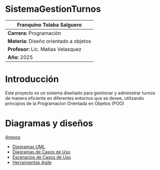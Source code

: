 # SistemaGestionTurnos
| **Franquino Tolaba Salguero** |
|------------------------------------------|
| **Carrera:** Programación                 |
| **Materia:** Diseño orientado a objetos |
| **Profesor:** Lic. Matias Velasquez      |
| **Año:** 2025                            |


# Introducción
Este proyecto es un sistema diseñado para gestionar y administrar turnos de manera eficiente en diferentes entornos que se desee, utilizando principios de la Programacion Orientada en Objetos (POO)

# Diagramas y diseños
 [Anexos](anexos.md) 
* [Diagramas UML](/diagrama/diagramasUML.md)
* [Diagramas de Casos de Uso](diagramas_de_caso_de_uso.md)
* [Escenarios de Casos de Uso](escenarios_de_casos_de_uso.md)
* [Herramientas Agile](herramientas_agile.md)


